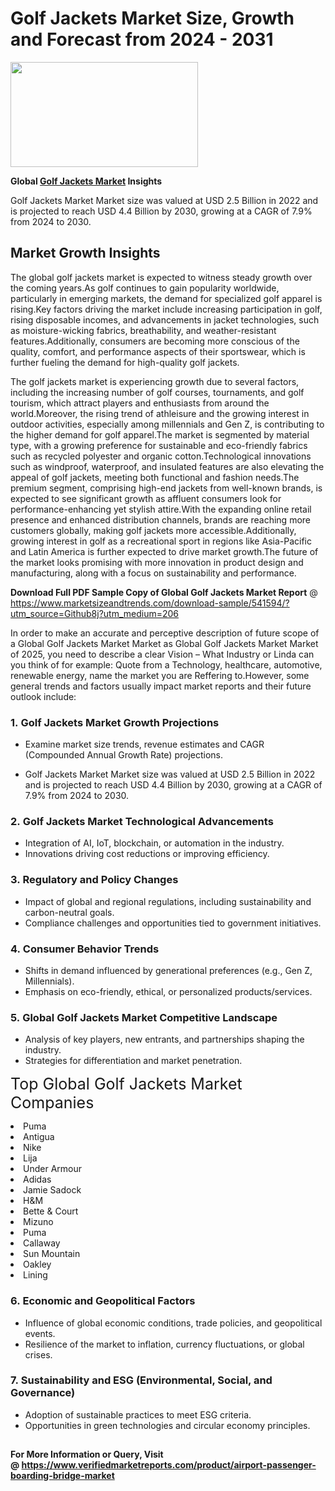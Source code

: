 <H1>Golf Jackets Market Size, Growth and Forecast from 2024 - 2031</H1><img class="aligncenter size-medium wp-image-584254" src="https://thirdeyenews.in/wp-content/uploads/2024/09/Global-Market-Research-300x168.jpeg" alt="" width="300" height="168" /><p><strong>Global&nbsp;<a href="https://www.marketsizeandtrends.com/download-sample/541594/?utm_source=Github8j?utm_medium=206">Golf Jackets Market</a> Insights</strong></p><p>Golf Jackets Market Market size was valued at USD 2.5 Billion in 2022 and is projected to reach USD 4.4 Billion by 2030, growing at a CAGR of 7.9% from 2024 to 2030.</p><p><h2>Market Growth Insights</h2> <p>The global golf jackets market is expected to witness steady growth over the coming years.As golf continues to gain popularity worldwide, particularly in emerging markets, the demand for specialized golf apparel is rising.Key factors driving the market include increasing participation in golf, rising disposable incomes, and advancements in jacket technologies, such as moisture-wicking fabrics, breathability, and weather-resistant features.Additionally, consumers are becoming more conscious of the quality, comfort, and performance aspects of their sportswear, which is further fueling the demand for high-quality golf jackets.</p> <p>The golf jackets market is experiencing growth due to several factors, including the increasing number of golf courses, tournaments, and golf tourism, which attract players and enthusiasts from around the world.Moreover, the rising trend of athleisure and the growing interest in outdoor activities, especially among millennials and Gen Z, is contributing to the higher demand for golf apparel.The market is segmented by material type, with a growing preference for sustainable and eco-friendly fabrics such as recycled polyester and organic cotton.Technological innovations such as windproof, waterproof, and insulated features are also elevating the appeal of golf jackets, meeting both functional and fashion needs.The premium segment, comprising high-end jackets from well-known brands, is expected to see significant growth as affluent consumers look for performance-enhancing yet stylish attire.With the expanding online retail presence and enhanced distribution channels, brands are reaching more customers globally, making golf jackets more accessible.Additionally, growing interest in golf as a recreational sport in regions like Asia-Pacific and Latin America is further expected to drive market growth.The future of the market looks promising with more innovation in product design and manufacturing, along with a focus on sustainability and performance.<p><span class=""><strong>Download Full PDF Sample Copy of Global Golf Jackets Market Report</strong> @ <a href="https://www.marketsizeandtrends.com/download-sample/541594/?utm_source=Github8j?utm_medium=206" target="_blank">https://www.marketsizeandtrends.com/download-sample/541594/?utm_source=Github8j?utm_medium=206</a></span></p><p>In order to make an accurate and perceptive description of future scope of a Global&nbsp;Golf Jackets Market Market as Global&nbsp;Golf Jackets Market Market of 2025, you need to describe a clear Vision &ndash; What Industry or Linda can you think of for example: Quote from a Technology, healthcare, automotive, renewable energy, name the market you are Reffering to.However, some general trends and factors usually impact market reports and their future outlook include:</p><h3>1.&nbsp;<strong>Golf Jackets Market Growth Projections</strong></h3><ul><li>Examine market size trends, revenue estimates and CAGR (Compounded Annual Growth Rate) projections.</li><li><p>Golf Jackets Market Market size was valued at USD 2.5 Billion in 2022 and is projected to reach USD 4.4 Billion by 2030, growing at a CAGR of 7.9% from 2024 to 2030.</p></li></ul><h3>2.&nbsp;<strong>Golf Jackets Market Technological Advancements</strong></h3><ul><li>Integration of AI, IoT, blockchain, or automation in the industry.</li><li>Innovations driving cost reductions or improving efficiency.</li></ul><h3>3.&nbsp;<strong>Regulatory and Policy Changes</strong></h3><ul><li>Impact of global and regional regulations, including sustainability and carbon-neutral goals.</li><li>Compliance challenges and opportunities tied to government initiatives.</li></ul><h3>4.&nbsp;<strong>Consumer Behavior Trends</strong></h3><ul><li>Shifts in demand influenced by generational preferences (e.g., Gen Z, Millennials).</li><li>Emphasis on eco-friendly, ethical, or personalized products/services.</li></ul><h3>5.&nbsp;<strong>Global Golf Jackets Market Competitive Landscape</strong></h3><ul><li>Analysis of key players, new entrants, and partnerships shaping the industry.</li><li>Strategies for differentiation and market penetration.</li></ul><p data-pm-slice="1 1 []"><span style="color: inherit; font-family: inherit; font-size: 25px;">Top Global Golf Jackets Market Companies</span></p><div class="" data-test-id=""><p><li>Puma</li><li> Antigua</li><li> Nike</li><li> Lija</li><li> Under Armour</li><li> Adidas</li><li> Jamie Sadock</li><li> H&M</li><li> Bette & Court</li><li> Mizuno</li><li> Puma</li><li> Callaway</li><li> Sun Mountain</li><li> Oakley</li><li> Lining</li></p></div><h3>6.&nbsp;<strong>Economic and Geopolitical Factors</strong></h3><ul><li>Influence of global economic conditions, trade policies, and geopolitical events.</li><li>Resilience of the market to inflation, currency fluctuations, or global crises.</li></ul><h3>7.&nbsp;<strong>Sustainability and ESG (Environmental, Social, and Governance)</strong></h3><ul><li>Adoption of sustainable practices to meet ESG criteria.</li><li>Opportunities in green technologies and circular economy principles.</li></ul><h2><strong style="font-size: 14px;">For More Information or Query, Visit @&nbsp;</strong><a style="background-color: #ffffff; font-size: 14px;" href="https://www.marketsizeandtrends.com/report/golf-jackets-market/" target="_blank">https://www.verifiedmarketreports.com/product/airport-passenger-boarding-bridge-market</a></h2>